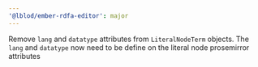```yaml
---
'@lblod/ember-rdfa-editor': major
---
```


Remove `lang` and `datatype` attributes from `LiteralNodeTerm` objects. The `lang` and `datatype` now need to be define on the literal node prosemirror attributes
